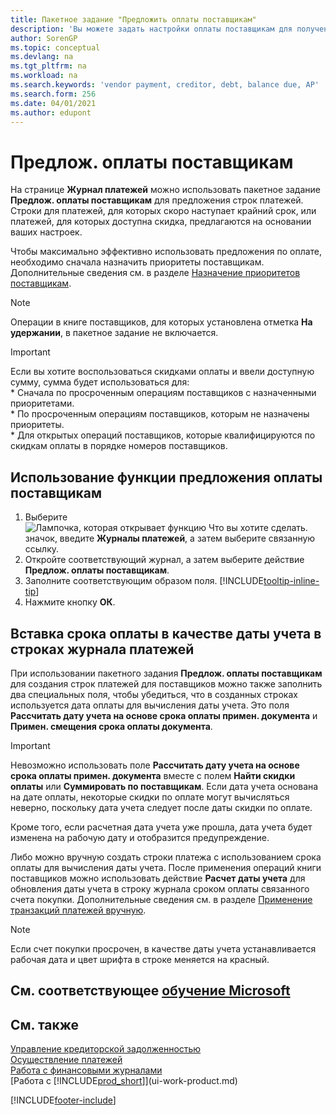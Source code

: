 ```yaml
---
title: Пакетное задание "Предложить оплаты поставщикам"
description: 'Вы можете задать настройки оплаты поставщикам для получения предложений по оплатам, которые быть произведены в ближайшее время или по которым доступны скидки.'
author: SorenGP
ms.topic: conceptual
ms.devlang: na
ms.tgt_pltfrm: na
ms.workload: na
ms.search.keywords: 'vendor payment, creditor, debt, balance due, AP'
ms.search.form: 256
ms.date: 04/01/2021
ms.author: edupont
---
```

# Предлож. оплаты поставщикам

На странице **Журнал платежей** можно использовать пакетное задание **Предлож. оплаты поставщикам** для предложения строк платежей. Строки для платежей, для которых скоро наступает крайний срок, или платежей, для которых доступна скидка, предлагаются на основании ваших настроек.

Чтобы максимально эффективно использовать предложения по оплате, необходимо сначала назначить приоритеты поставщикам. Дополнительные сведения см. в разделе [Назначение приоритетов поставщикам](purchasing-how-prioritize-vendors.md).  

> [!NOTE]  
> Операции в книге поставщиков, для которых установлена отметка **На удержании**, в пакетное задание не включается.  

> [!IMPORTANT]  
>   Если вы хотите воспользоваться скидками оплаты и ввели доступную сумму, сумма будет использоваться для:  
    * Сначала по просроченным операциям поставщиков с назначенными приоритетами.   
    * По просроченным операциям поставщиков, которым не назначены приоритеты.  
    * Для открытых операций поставщиков, которые квалифицируются по скидкам оплаты в порядке номеров поставщиков.  

## Использование функции предложения оплаты поставщикам

1. Выберите ![Лампочка, которая открывает функцию Что вы хотите сделать.](media/ui-search/search_small.png "Что вы хотите сделать") значок, введите **Журналы платежей**, а затем выберите связанную ссылку.  
2. Откройте соответствующий журнал, а затем выберите действие **Предлож. оплаты поставщикам**.  
3. Заполните соответствующим образом поля. [!INCLUDE[tooltip-inline-tip](includes/tooltip-inline-tip_md.md)]  
4. Нажмите кнопку **ОК**.  

## Вставка срока оплаты в качестве даты учета в строках журнала платежей

При использовании пакетного задания **Предлож. оплаты поставщикам** для создания строк платежей для поставщиков можно также заполнить два специальных поля, чтобы убедиться, что в созданных строках используется дата оплаты для вычисления даты учета. Это поля **Рассчитать дату учета на основе срока оплаты примен. документа** и **Примен. смещения срока оплаты документа**.  

> [!IMPORTANT]  
>   Невозможно использовать поле **Рассчитать дату учета на основе срока оплаты примен. документа** вместе с полем **Найти скидки оплаты** или **Суммировать по поставщикам**. Если дата учета основана на дате оплаты, некоторые скидки по оплате могут вычисляться неверно, поскольку дата учета следует после даты скидки по оплате.  

Кроме того, если расчетная дата учета уже прошла, дата учета будет изменена на рабочую дату и отобразится предупреждение.  

Либо можно вручную создать строки платежа с использованием срока оплаты для вычисления даты учета. После применения операций книги поставщиков можно использовать действие **Расчет даты учета** для обновления даты учета в строку журнала сроком оплаты связанного счета покупки. Дополнительные сведения см. в разделе [Применение транзакций платежей вручную](payables-how-apply-purchase-transactions-manually.md).  

> [!NOTE]  
>   Если счет покупки просрочен, в качестве даты учета устанавливается рабочая дата и цвет шрифта в строке меняется на красный.  

## См. соответствующее [обучение Microsoft](/training/modules/suggest-vendor-payments-dynamics-365-business-central/)

## См. также

[Управление кредиторской задолженностью](payables-manage-payables.md)  
[Осуществление платежей](payables-make-payments.md)  
[Работа с финансовыми журналами](ui-work-general-journals.md)  
[Работа с [!INCLUDE[prod_short](includes/prod_short.md)]](ui-work-product.md)  


[!INCLUDE[footer-include](includes/footer-banner.md)]

